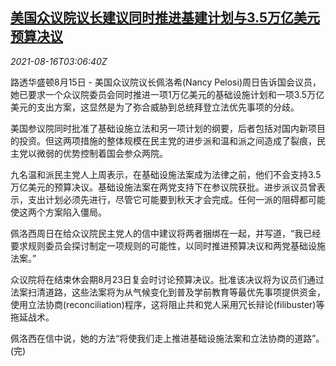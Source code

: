 <!--1629084662000-->
[美国众议院议长建议同时推进基建计划与3.5万亿美元预算决议](https://cn.reuters.com/article/us-house-pelosi-infrastructure-bill-0816-idCNKBS2FH08Y)
------

<div><i>2021-08-16T03:06:40Z</i></div><p>路透华盛顿8月15日 - 美国众议院议长佩洛希(Nancy Pelosi)周日告诉国会议员，她已要求一个众议院委员会同时推进一项1万亿美元的基础设施计划和一项3.5万亿美元的支出方案，这显然是为了弥合威胁到总统拜登立法优先事项的分歧。</p><p>美国参议院同时批准了基础设施立法和另一项计划的纲要，后者包括对国内新项目的投资。但这两项措施的整体规模在民主党的进步派和温和派之间造成了裂痕，民主党以微弱的优势控制着国会参众两院。</p><p>九名温和派民主党人上周表示，在基础设施法案成为法律之前，他们不会支持3.5万亿美元的预算决议。基础设施法案在两党支持下在参议院获批。进步派议员曾表示，支出计划必须先进行，尽管它可能要到秋天才会完成。任何一派的阻碍都可能使这两个方案陷入僵局。</p><p>佩洛西周日在给众议院民主党人的信中建议将两者捆绑在一起，并写道，“我已经要求规则委员会探讨制定一项规则的可能性，以同时推进预算决议和两党基础设施法案。”</p><p>众议院将在结束休会期8月23日复会时讨论预算决议。批准该决议将为议员们通过法案扫清道路，这些法案将为从气候变化到普及学前教育等最优先事项提供资金，使用立法协商(reconciliation)程序，这将阻止共和党人采用冗长辩论(filibuster)等拖延战术。</p><p>佩洛西在信中说，她的方法“将使我们走上推进基础设施法案和立法协商的道路”。(完)</p>
